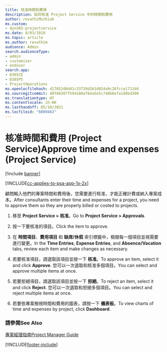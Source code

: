 ```yaml
---
title: 核准時間和費用
description: 如何核准 Project Service 中的時間和費用
author: revathiMuthiah
ms.custom:
- dyn365-projectservice
ms.date: 8/03/2018
ms.topic: article
ms.author: revathim
audience: Admin
search.audienceType:
- admin
- customizer
- enduser
search.app:
- D365CE
- D365PS
- ProjectOperations
ms.openlocfilehash: d17652d0d41c33739d163d024a9c26fcce1712dd
ms.sourcegitcommit: 40f68387f594180af64a5e5c748b6efa188bd300
ms.translationtype: HT
ms.contentlocale: zh-HK
ms.lasthandoff: 05/10/2021
ms.locfileid: "6009463"
---
```

# <a name="approve-time-and-expenses-project-service"></a><span data-ttu-id="964af-103">核准時間和費用 (Project Service)</span><span class="sxs-lookup"><span data-stu-id="964af-103">Approve time and expenses (Project Service)</span></span>

[!include [banner](../includes/psa-now-project-operations.md)]

[!INCLUDE[cc-applies-to-psa-app-1x-2x](../includes/cc-applies-to-psa-app-1x-2x.md)]

<span data-ttu-id="964af-104">顧問輸入他們的專案時間和費用後，您需要進行核准，才能正確計費或納入專案成本。</span><span class="sxs-lookup"><span data-stu-id="964af-104">After consultants enter their time and expenses for a project, you need to approve them so they are properly billed or costed to projects.</span></span>  
  
1.  <span data-ttu-id="964af-105">移至 **Project Service > 核准**。</span><span class="sxs-lookup"><span data-stu-id="964af-105">Go to **Project Service > Approvals**.</span></span>  
  
2.  <span data-ttu-id="964af-106">按一下要核准的項目。</span><span class="sxs-lookup"><span data-stu-id="964af-106">Click the item to approve.</span></span>  
  
3.  <span data-ttu-id="964af-107">在 **時間項目**、**費用項目** 和 **缺席/休假** 索引標籤中，檢閱每一個項目並視需要進行變更。</span><span class="sxs-lookup"><span data-stu-id="964af-107">In the **Time Entries**, **Expense Entries**, and **Absence/Vacation** tabs, review each item and make changes as necessary.</span></span>  
  
4.  <span data-ttu-id="964af-108">若要核准項目，請選取該項目並按一下 **核准**。</span><span class="sxs-lookup"><span data-stu-id="964af-108">To approve an item, select it and click **Approve**.</span></span> <span data-ttu-id="964af-109">您可以一次選取和核准多個項目。</span><span class="sxs-lookup"><span data-stu-id="964af-109">You can select and approve multiple items at once.</span></span>  
  
5.  <span data-ttu-id="964af-110">若要拒絕項目，請選取該項目並按一下 **拒絕**。</span><span class="sxs-lookup"><span data-stu-id="964af-110">To reject an item, select it and click **Reject**.</span></span> <span data-ttu-id="964af-111">您可以一次選取和拒絕多個項目。</span><span class="sxs-lookup"><span data-stu-id="964af-111">You can select and reject multiple items at once.</span></span>  
  
6.  <span data-ttu-id="964af-112">若要依專案檢視時間和費用的圖表，請按一下 **儀表板**。</span><span class="sxs-lookup"><span data-stu-id="964af-112">To view charts of time and expenses by project, click **Dashboard**.</span></span>  
  
### <a name="see-also"></a><span data-ttu-id="964af-113">請參閱</span><span class="sxs-lookup"><span data-stu-id="964af-113">See Also</span></span>  
 [<span data-ttu-id="964af-114">專案經理指南</span><span class="sxs-lookup"><span data-stu-id="964af-114">Project Manager Guide</span></span>](../psa/project-manager-guide.md)


[!INCLUDE[footer-include](../includes/footer-banner.md)]